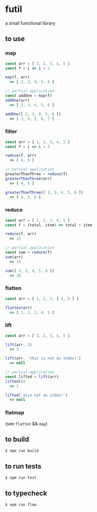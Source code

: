 # futil

a small functional library

## to use

### map

```js
const arr = [ 1, 2, 3, 4, 5 ]
const f = i => i + 1

map(f, arr)
  => [ 2, 3, 4, 5, 6 ]

// partial application
const addOne = map(f)
addOne(arr)
  => [ 2, 3, 4, 5, 6 ]

addOne([ 2, 3, 4, 5, 6 ])
  => [ 3, 4, 5, 6, 7 ]
```

### filter

```js
const arr = [ 1, 2, 3, 4, 5 ]
const f = i => i > 3

reduce(f, arr)
  => [ 4, 5 ]

// partial application
greaterThanThree = reduce(f)
greaterThanThree(arr)
  => [ 4, 5 ]

greaterThanThree([ 2, 3, 4, 5, 6 ])
  => [ 4, 5, 6 ]
```

### reduce

```js
const arr = [ 1, 2, 3, 4, 5 ]
const f = (total, item) => total + item

reduce(f, arr)
  => 15

// partial application
const sum = reduce(f)
sum(arr)
  => 15

sum([ 2, 3, 4, 5, 6 ])
  => 20
```

### flatten

```js
const arr = [ 1, 2, 3, [ 4, 5 ] ]

flatten(arr)
  => [ 1, 2, 3, 4, 5 ]
```

### lift

```js
const arr = [ 1, 2, 3, 4, 5 ]

lift(arr, 2)
  => 3

lift(arr, 'this is not an index!')
  => null

// partial application
const lifted = lift(arr)
lifted(0)
  => 1

lifted('also not an index!')
  => null
```

### flatmap

(see `flatten` && `map`)

## to build

`$ npm run build`

## to run tests

`$ npm run test`

## to typecheck

`$ npm run flow`
